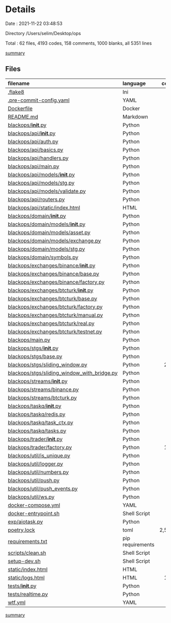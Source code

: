# Details

Date : 2021-11-22 03:48:53

Directory /Users/selim/Desktop/ops

Total : 62 files,  4193 codes, 158 comments, 1000 blanks, all 5351 lines

[summary](results.md)

## Files
| filename | language | code | comment | blank | total |
| :--- | :--- | ---: | ---: | ---: | ---: |
| [.flake8](/.flake8) | Ini | 3 | 0 | 1 | 4 |
| [.pre-commit-config.yaml](/.pre-commit-config.yaml) | YAML | 25 | 0 | 6 | 31 |
| [Dockerfile](/Dockerfile) | Docker | 13 | 3 | 11 | 27 |
| [README.md](/README.md) | Markdown | 13 | 0 | 14 | 27 |
| [blackops/__init__.py](/blackops/__init__.py) | Python | 1 | 0 | 1 | 2 |
| [blackops/api/__init__.py](/blackops/api/__init__.py) | Python | 1 | 0 | 1 | 2 |
| [blackops/api/auth.py](/blackops/api/auth.py) | Python | 14 | 0 | 5 | 19 |
| [blackops/api/basics.py](/blackops/api/basics.py) | Python | 0 | 35 | 14 | 49 |
| [blackops/api/handlers.py](/blackops/api/handlers.py) | Python | 59 | 8 | 41 | 108 |
| [blackops/api/main.py](/blackops/api/main.py) | Python | 17 | 0 | 10 | 27 |
| [blackops/api/models/__init__.py](/blackops/api/models/__init__.py) | Python | 1 | 0 | 1 | 2 |
| [blackops/api/models/stg.py](/blackops/api/models/stg.py) | Python | 83 | 1 | 42 | 126 |
| [blackops/api/models/validate.py](/blackops/api/models/validate.py) | Python | 0 | 0 | 1 | 1 |
| [blackops/api/routers.py](/blackops/api/routers.py) | Python | 48 | 24 | 26 | 98 |
| [blackops/api/static/index.html](/blackops/api/static/index.html) | HTML | 62 | 0 | 25 | 87 |
| [blackops/domain/__init__.py](/blackops/domain/__init__.py) | Python | 1 | 0 | 1 | 2 |
| [blackops/domain/models/__init__.py](/blackops/domain/models/__init__.py) | Python | 1 | 0 | 1 | 2 |
| [blackops/domain/models/asset.py](/blackops/domain/models/asset.py) | Python | 15 | 0 | 8 | 23 |
| [blackops/domain/models/exchange.py](/blackops/domain/models/exchange.py) | Python | 30 | 0 | 12 | 42 |
| [blackops/domain/models/stg.py](/blackops/domain/models/stg.py) | Python | 10 | 2 | 8 | 20 |
| [blackops/domain/symbols.py](/blackops/domain/symbols.py) | Python | 45 | 0 | 6 | 51 |
| [blackops/exchanges/binance/__init__.py](/blackops/exchanges/binance/__init__.py) | Python | 1 | 0 | 1 | 2 |
| [blackops/exchanges/binance/base.py](/blackops/exchanges/binance/base.py) | Python | 29 | 0 | 8 | 37 |
| [blackops/exchanges/binance/factory.py](/blackops/exchanges/binance/factory.py) | Python | 5 | 0 | 5 | 10 |
| [blackops/exchanges/btcturk/__init__.py](/blackops/exchanges/btcturk/__init__.py) | Python | 1 | 0 | 1 | 2 |
| [blackops/exchanges/btcturk/base.py](/blackops/exchanges/btcturk/base.py) | Python | 55 | 4 | 19 | 78 |
| [blackops/exchanges/btcturk/factory.py](/blackops/exchanges/btcturk/factory.py) | Python | 7 | 0 | 5 | 12 |
| [blackops/exchanges/btcturk/manual.py](/blackops/exchanges/btcturk/manual.py) | Python | 65 | 0 | 26 | 91 |
| [blackops/exchanges/btcturk/real.py](/blackops/exchanges/btcturk/real.py) | Python | 7 | 1 | 5 | 13 |
| [blackops/exchanges/btcturk/testnet.py](/blackops/exchanges/btcturk/testnet.py) | Python | 38 | 0 | 12 | 50 |
| [blackops/main.py](/blackops/main.py) | Python | 0 | 0 | 1 | 1 |
| [blackops/stgs/__init__.py](/blackops/stgs/__init__.py) | Python | 1 | 0 | 1 | 2 |
| [blackops/stgs/base.py](/blackops/stgs/base.py) | Python | 0 | 0 | 1 | 1 |
| [blackops/stgs/sliding_window.py](/blackops/stgs/sliding_window.py) | Python | 241 | 31 | 104 | 376 |
| [blackops/stgs/sliding_window_with_bridge.py](/blackops/stgs/sliding_window_with_bridge.py) | Python | 58 | 0 | 18 | 76 |
| [blackops/streams/__init__.py](/blackops/streams/__init__.py) | Python | 1 | 0 | 1 | 2 |
| [blackops/streams/binance.py](/blackops/streams/binance.py) | Python | 17 | 3 | 11 | 31 |
| [blackops/streams/btcturk.py](/blackops/streams/btcturk.py) | Python | 25 | 1 | 16 | 42 |
| [blackops/taskq/__init__.py](/blackops/taskq/__init__.py) | Python | 1 | 0 | 1 | 2 |
| [blackops/taskq/redis.py](/blackops/taskq/redis.py) | Python | 6 | 1 | 6 | 13 |
| [blackops/taskq/task_ctx.py](/blackops/taskq/task_ctx.py) | Python | 32 | 1 | 10 | 43 |
| [blackops/taskq/tasks.py](/blackops/taskq/tasks.py) | Python | 61 | 12 | 39 | 112 |
| [blackops/trader/__init__.py](/blackops/trader/__init__.py) | Python | 1 | 0 | 1 | 2 |
| [blackops/trader/factory.py](/blackops/trader/factory.py) | Python | 143 | 2 | 51 | 196 |
| [blackops/util/is_unique.py](/blackops/util/is_unique.py) | Python | 13 | 0 | 13 | 26 |
| [blackops/util/logger.py](/blackops/util/logger.py) | Python | 29 | 5 | 22 | 56 |
| [blackops/util/numbers.py](/blackops/util/numbers.py) | Python | 2 | 0 | 2 | 4 |
| [blackops/util/push.py](/blackops/util/push.py) | Python | 9 | 0 | 3 | 12 |
| [blackops/util/push_events.py](/blackops/util/push_events.py) | Python | 3 | 0 | 3 | 6 |
| [blackops/util/ws.py](/blackops/util/ws.py) | Python | 22 | 6 | 9 | 37 |
| [docker-compose.yml](/docker-compose.yml) | YAML | 7 | 11 | 5 | 23 |
| [docker-entrypoint.sh](/docker-entrypoint.sh) | Shell Script | 3 | 4 | 8 | 15 |
| [exp/aiotask.py](/exp/aiotask.py) | Python | 8 | 0 | 8 | 16 |
| [poetry.lock](/poetry.lock) | toml | 2,524 | 0 | 217 | 2,741 |
| [requirements.txt](/requirements.txt) | pip requirements | 80 | 0 | 1 | 81 |
| [scripts/clean.sh](/scripts/clean.sh) | Shell Script | 3 | 3 | 5 | 11 |
| [setup-dev.sh](/setup-dev.sh) | Shell Script | 5 | 0 | 7 | 12 |
| [static/index.html](/static/index.html) | HTML | 29 | 0 | 14 | 43 |
| [static/logs.html](/static/logs.html) | HTML | 155 | 0 | 80 | 235 |
| [tests/__init__.py](/tests/__init__.py) | Python | 0 | 0 | 1 | 1 |
| [tests/realtime.py](/tests/realtime.py) | Python | 29 | 0 | 15 | 44 |
| [wtf.yml](/wtf.yml) | YAML | 35 | 0 | 9 | 44 |

[summary](results.md)